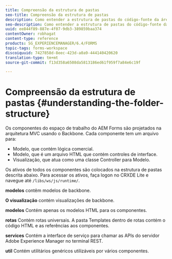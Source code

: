```yaml
---
title: Compreensão da estrutura de pastas
seo-title: Compreensão da estrutura de pastas
description: Como entender a estrutura de pastas do código-fonte da área de trabalho do AEM Forms para personalizar.
seo-description: Como entender a estrutura de pastas do código-fonte da área de trabalho do AEM Forms para personalizar.
uuid: ee844f89-887e-4f07-9db3-389859baa374
contentOwner: robhagat
content-type: reference
products: SG_EXPERIENCEMANAGER/6.4/FORMS
topic-tags: forms-workspace
discoiquuid: 7427858d-8eec-423d-a0a9-444140420620
translation-type: tm+mt
source-git-commit: f13d358a6508da5813186ed61f959f7a84e6c19f

---
```



# Compreensão da estrutura de pastas {#understanding-the-folder-structure}

Os componentes do espaço de trabalho do AEM Forms são projetados na arquitetura MVC usando o Backbone. Cada componente tem um arquivo para:

* Modelo, que contém lógica comercial.
* Modelo, que é um arquivo HTML que contém controles de interface.
* Visualização, que atua como uma classe Controller para Modelo.

Os ativos de todos os componentes são colocados na estrutura de pastas descrita abaixo. Para acessar os ativos, faça logon no CRXDE Lite e navegue até `/libs/ws/js/runtime/`.

**modelos** contêm modelos de backbone.

**O visualização** contém visualizações de backbone.

**modelos** Contém apenas os modelos HTML para os componentes.

**rotas** Contém rotas universais. A pasta Templates dentro de rotas contém o código HTML e as referências aos componentes.

**services** Contém a interface de serviço para chamar as APIs do servidor Adobe Experience Manager no terminal REST.

**util** Contém utilitários genéricos utilizáveis por vários componentes.

